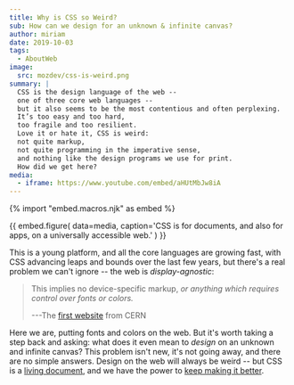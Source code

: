 ```yaml
---
title: Why is CSS so Weird?
sub: How can we design for an unknown & infinite canvas?
author: miriam
date: 2019-10-03
tags:
  - AboutWeb
image:
  src: mozdev/css-is-weird.png
summary: |
  CSS is the design language of the web --
  one of three core web languages --
  but it also seems to be the most contentious and often perplexing.
  It’s too easy and too hard,
  too fragile and too resilient.
  Love it or hate it, CSS is weird:
  not quite markup,
  not quite programming in the imperative sense,
  and nothing like the design programs we use for print.
  How did we get here?
media:
  - iframe: https://www.youtube.com/embed/aHUtMbJw8iA
---
```

{% import "embed.macros.njk" as embed %}

{{ embed.figure(
  data=media,
  caption='CSS is for documents, and also for apps, on a universally accessible web.'
) }}

This is a young platform, and all the core languages are growing fast,
with CSS advancing leaps and bounds over the last few years,
but there's a real problem we can't ignore --
the web is *display-agnostic*:

> This implies no device-specific markup,
> *or anything which requires control over fonts or colors.*
>
> ---The [first website][cern] from CERN

Here we are,
putting fonts and colors on the web.
But it's worth taking a step back and asking:
what does it even mean to *design* on an unknown and infinite canvas?
This problem isn't new, it's not going away, and there are no simple answers.
Design on the web will always be weird --
but CSS is a [living document][living],
and we have the power to [keep making it better][better].

[cern]: http://info.cern.ch/hypertext/WWW/MarkUp/HTMLConstraints.html
[living]: https://www.w3.org/Style/CSS/specs.en.html
[better]: https://github.com/w3c/csswg-drafts/
